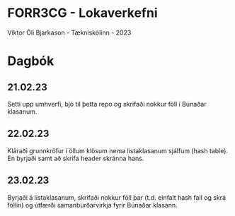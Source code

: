 # FORR3CG - Lokaverkefni
Viktor Óli Bjarkason - Tækniskólinn - 2023

# Dagbók

## 21.02.23

Setti upp umhverfi, bjó til þetta repo og skrifaði nokkur föll í Búnaðar klasanum.

## 22.02.23

Kláraði grunnkröfur í öllum klösum nema listaklasanum sjálfum (hash table). En byrjaði samt að skrifa header skránna hans.

## 23.02.23

Byrjaði á listaklasanum, skrifaði nokkur föll þar (t.d. einfalt hash fall og skrá föllin) og útfærði samanburðarvirkja fyrir Búnaðar klasann.